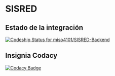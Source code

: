 # SISRED

## Estado de la integración
[![Codeship Status for miso4101/SISRED-Backend](https://app.codeship.com/projects/7d4820c0-5161-0137-d6fe-4e51e5aac4b6/status?branch=master)](https://app.codeship.com/projects/340094)

## Insignia Codacy
[![Codacy Badge](https://api.codacy.com/project/badge/Grade/c5e242b6c6b44056b2f042fd627ac84b)](https://www.codacy.com/app/avargas20/SISRED-Backend?utm_source=github.com&amp;utm_medium=referral&amp;utm_content=miso4101/SISRED-Backend&amp;utm_campaign=Badge_Grade)

